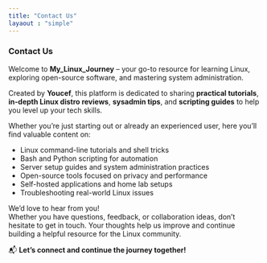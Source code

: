 ```yaml
---
title: "Contact Us"
layaout : "simple"
---
```


### **Contact Us**

Welcome to **My_Linux_Journey** – your go-to resource for learning Linux, exploring open-source software, and mastering system administration.  

Created by **Youcef**, this platform is dedicated to sharing **practical tutorials**, **in-depth Linux distro reviews**, **sysadmin tips**, and **scripting guides** to help you level up your tech skills.  

Whether you’re just starting out or already an experienced user, here you’ll find valuable content on:

- Linux command-line tutorials and shell tricks  
- Bash and Python scripting for automation  
- Server setup guides and system administration practices  
- Open-source tools focused on privacy and performance  
- Self-hosted applications and home lab setups  
- Troubleshooting real-world Linux issues  

We’d love to hear from you!  
Whether you have questions, feedback, or collaboration ideas, don’t hesitate to get in touch. Your thoughts help us improve and continue building a helpful resource for the Linux community.  

📬 **Let’s connect and continue the journey together!**

